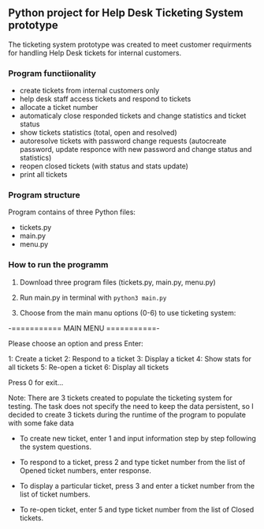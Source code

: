 ## Python project for Help Desk Ticketing System prototype

The ticketing system prototype was created to meet customer requirments for
handling Help Desk tickets for internal customers.

### Program functiionality

* create tickets from internal customers only
* help desk staff access tickets and respond to tickets
* allocate a ticket number
* automaticaly close responded tickets and change statistics and ticket status
* show tickets statistics (total, open and resolved)
* autoresolve tickets with password change requests (autocreate password, update
 responce with new password and change status and statistics)
* reopen closed tickets (with status and stats update)
* print all tickets

### Program structure

Program contains of three Python files:
* tickets.py
* main.py
* menu.py

### How to run the programm

1. Download three program files (tickets.py, main.py, menu.py) 

2. Run main.py in terminal with `python3 main.py`

3. Choose from the main manu options (0-6) to use ticketing system:

-=========== MAIN MENU ===========-

Please choose an option and press Enter:

1: Create a ticket
2: Respond to a ticket
3: Display a ticket
4: Show stats for all tickets
5: Re-open a ticket
6: Display all tickets

Press 0 for exit...

Note: There are 3 tickets created to populate the ticketing
system for testing. The task does not specify the need to keep the
data persistent, so I decided to create 3 tickets during the
runtime of the program to populate with some fake data

* To create new ticket, enter 1 and input information step by step following
   the system questions. 

* To respond to a ticket, press 2 and type ticket number from the list of Opened
   ticket numbers, enter response.

* To display a particular ticket, press 3 and enter a ticket number from the
   list of ticket numbers.

* To re-open ticket, enter 5 and type ticket number from the list of
   Closed tickets.



